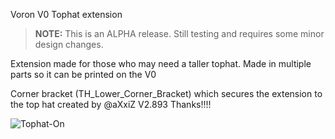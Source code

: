 Voron V0 Tophat extension

> <b>NOTE:</b>  This is an ALPHA release.  Still testing and requires some minor design changes.

Extension made for those who may need a taller tophat.  Made in multiple parts so it can be printed on the V0

Corner bracket (TH_Lower_Corner_Bracket) which secures the extension to the top hat created by @aXxiZ V2.893 Thanks!!!!

![Tophat-On](Images/Tophat-extension-on.jpg)

